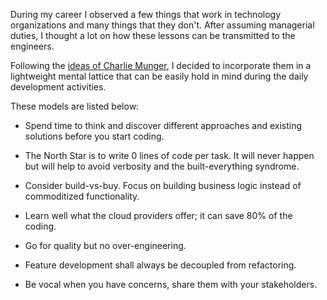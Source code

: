 During my career I observed a few things that work in technology organizations and many things that they don't. After assuming managerial duties, 
I thought a lot on how these lessons can be transmitted to the engineers. 

Following the [ideas of Charlie Munger](https://www.mymentalmodels.info/charlie-munger-mental-models/), I decided to incorporate them in a 
lightweight mental lattice that can be easily hold in mind during the daily development activities.

These models are listed below:

+ Spend time to think and discover different approaches and existing solutions before you start coding. 

+ The North Star is to write 0 lines of code per task. It will never happen but will help to avoid verbosity and the built-everything syndrome.

+ Consider build-vs-buy. Focus on building business logic instead of commoditized functionality.

+ Learn well what the cloud providers offer; it can save 80% of the coding.

+ Go for quality but no over-engineering.

+ Feature development shall always be decoupled from refactoring.

+ Be vocal when you have concerns, share them with your stakeholders. 
